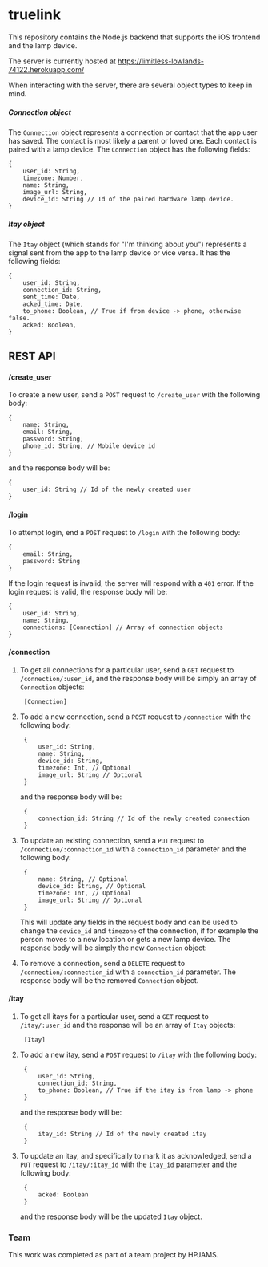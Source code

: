 # truelink

This repository contains the Node.js backend that supports the iOS frontend and the lamp device.

The server is currently hosted at https://limitless-lowlands-74122.herokuapp.com/

When interacting with the server, there are several object types to keep in mind.
##### Connection object
The `Connection` object represents a connection or contact that the app user has saved. The contact is most likely a parent or loved one. Each contact is paired with a lamp device. The `Connection` object has the following fields:

    {
        user_id: String,
        timezone: Number,
        name: String,
        image_url: String,
        device_id: String // Id of the paired hardware lamp device.
    }

##### Itay object
The `Itay` object (which stands for "I'm thinking about you") represents a signal sent from the app to the lamp device or vice versa. It has the following fields:

    {
        user_id: String,
        connection_id: String,
        sent_time: Date,
        acked_time: Date,
        to_phone: Boolean, // True if from device -> phone, otherwise false.
        acked: Boolean,
    }

## REST API
#### /create_user
To create a new user, send a `POST` request to `/create_user` with the following body:

    {
        name: String,
        email: String,
        password: String,
        phone_id: String, // Mobile device id
    }

and the response body will be:

    {
        user_id: String // Id of the newly created user
    }

#### /login
To attempt login, end a `POST` request to `/login` with the following body:
    
    {
        email: String,
        password: String
    }
    
If the login request is invalid, the server will respond with a `401` error. If the login request is valid, the response body will be:

    {
        user_id: String,
        name: String,
        connections: [Connection] // Array of connection objects
    }
    
#### /connection

1. To get all connections for a particular user, send a `GET` request to `/connection/:user_id`, and the response body will be simply an array of `Connection` objects: 

        [Connection]

2. To add a new connection, send a `POST` request to `/connection` with the following body: 

        {
            user_id: String,
            name: String,
            device_id: String,
            timezone: Int, // Optional
            image_url: String // Optional
        }
        
    and the response body will be:

        {
            connection_id: String // Id of the newly created connection
        }
        
3. To update an existing connection, send a `PUT` request to `/connection/:connection_id` with a `connection_id` parameter and the following body:
    
        {
            name: String, // Optional
            device_id: String, // Optional
            timezone: Int, // Optional
            image_url: String // Optional
        }

    This will update any fields in the request body and can be used to change the `device_id` and `timezone` of the connection, if for example the person moves to a new location or gets a new lamp device. The response body will be simply the new `Connection` object:

4. To remove a connection, send a `DELETE` request to `/connection/:connection_id` with a `connection_id` parameter. The response body will be the removed `Connection` object.

#### /itay
1. To get all itays for a particular user, send a `GET` request to `/itay/:user_id` and the response will be an array of `Itay` objects:
    
        [Itay]

2. To add a new itay, send a `POST` request to `/itay` with the following body:

        {
            user_id: String,
            connection_id: String,
            to_phone: Boolean, // True if the itay is from lamp -> phone
        }

    and the response body will be:
    
        {
            itay_id: String // Id of the newly created itay
        }

3. To update an itay, and specifically to mark it as acknowledged, send a `PUT` request to `/itay/:itay_id` with the `itay_id` parameter and the following body:

        {
            acked: Boolean
        }

    and the response body will be the updated `Itay` object.
    
### Team
This work was completed as part of a team project by HPJAMS.








